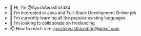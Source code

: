 - 👋 Hi, I’m @AyushAwasthi2384
- 👀 I’m interested in Java and Full-Stack Development Online job
- 🌱 I’m currently learning all the popular existing languages
- 💞️ I’m looking to collaborate on freelancing
- 📫 How to reach me- ayushawasthicoding@gmail.com

<!---
AyushAwasthi2384/AyushAwasthi2384 is a ✨ special ✨ repository because its `README.md` (this file) appears on your GitHub profile.
You can click the Preview link to take a look at your changes.
--->
